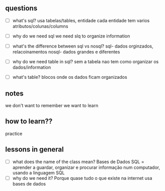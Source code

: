 ## questions
- [ ] what's sql?
usa tabelas/tables, entidade
cada entidade tem varios atributos/colunas/columns

- [ ] why do we need sql
we need slq to organize information 
- [ ] what's the difference between sql vs nosql?
sql- dados orginzados, relacoinamentos nosql- dados grandes e diferentes
- [ ] why do we need table in sql?
sem a tabela nao tem como organizar os dados/information
- [ ] what's table?
blocos onde os dados ficam organizados

## notes
we don't want to remember
we want to learn


## how to learn??
practice

## lessons in general
- [ ] what does the name of the class mean?
Bases de Dados SQL = aprender a guardar, organizar e procurar informação num computador, usando a linguagem SQL
- [ ] why do we need it?
Porque quase tudo o que existe na internet usa bases de dados
